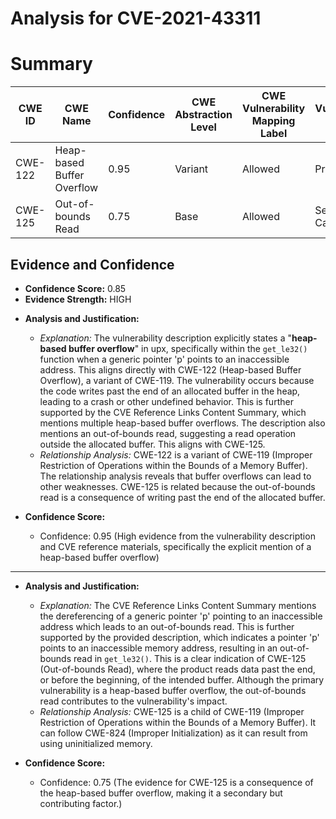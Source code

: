 # Analysis for CVE-2021-43311

# Summary
| CWE ID | CWE Name | Confidence | CWE Abstraction Level | CWE Vulnerability Mapping Label | CWE-Vulnerability Mapping Notes |
|---|---|---|---|---|---|
| CWE-122 | Heap-based Buffer Overflow | 0.95 | Variant | Allowed | Primary CWE |
| CWE-125 | Out-of-bounds Read | 0.75 | Base | Allowed | Secondary Candidate |

## Evidence and Confidence

*   **Confidence Score:** 0.85
*   **Evidence Strength:** HIGH

- **Analysis and Justification:**
  - *Explanation:* The vulnerability description explicitly states a "**heap-based buffer overflow**" in upx, specifically within the `get_le32()` function when a generic pointer 'p' points to an inaccessible address. This aligns directly with CWE-122 (Heap-based Buffer Overflow), a variant of CWE-119. The vulnerability occurs because the code writes past the end of an allocated buffer in the heap, leading to a crash or other undefined behavior. This is further supported by the CVE Reference Links Content Summary, which mentions multiple heap-based buffer overflows. The description also mentions an out-of-bounds read, suggesting a read operation outside the allocated buffer. This aligns with CWE-125.
  - *Relationship Analysis:* CWE-122 is a variant of CWE-119 (Improper Restriction of Operations within the Bounds of a Memory Buffer). The relationship analysis reveals that buffer overflows can lead to other weaknesses. CWE-125 is related because the out-of-bounds read is a consequence of writing past the end of the allocated buffer.

- **Confidence Score:**
  - Confidence: 0.95 (High evidence from the vulnerability description and CVE reference materials, specifically the explicit mention of a heap-based buffer overflow)

---

- **Analysis and Justification:**
  - *Explanation:* The CVE Reference Links Content Summary mentions the dereferencing of a generic pointer 'p' pointing to an inaccessible address which leads to an out-of-bounds read. This is further supported by the provided description, which indicates a pointer 'p' points to an inaccessible memory address, resulting in an out-of-bounds read in `get_le32()`. This is a clear indication of CWE-125 (Out-of-bounds Read), where the product reads data past the end, or before the beginning, of the intended buffer. Although the primary vulnerability is a heap-based buffer overflow, the out-of-bounds read contributes to the vulnerability's impact.
  - *Relationship Analysis:* CWE-125 is a child of CWE-119 (Improper Restriction of Operations within the Bounds of a Memory Buffer). It can follow CWE-824 (Improper Initialization) as it can result from using uninitialized memory.

- **Confidence Score:**
  - Confidence: 0.75 (The evidence for CWE-125 is a consequence of the heap-based buffer overflow, making it a secondary but contributing factor.)